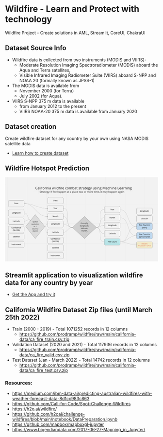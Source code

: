 # Wildfire - Learn and Protect with technology #
Wildfire Project - Create solutions in AML, Streamlit, CoreUI, ChakraUI

## Dataset Source Info ## 
- Wildfire data is collected from two instruments (MODIS and VIIRS):
  - Moderate Resolution Imaging Spectroradiometer (MODIS) aboard the Aqua and Terra satellites, 
  - Visible Infrared Imaging Radiometer Suite (VIIRS) aboard S-NPP and NOAA 20 (formally known as JPSS-1)
- The MODIS data is available from 
  - November 2000 (for Terra) 
  - July 2002 (for Aqua). 
- VIIRS S-NPP 375 m data is available 
  - from January 2012 to the present 
  - VIIRS NOAA-20 375 m data is available from January 2020  

## Dataset creation ##
Create wildfire dataset for any country by your own using NASA MODIS satellite data 
- [Learn how to create dataset](https://github.com/prodramp/wildfire/blob/main/dataset/README.md)


## Wildfire Hotspot Prediction ## 
![Strategy](https://github.com/prodramp/wildfire/blob/main/images/wildfire-hotspot-strategy.png?raw=true)



## Streamlit application to visualization wildfire data for any country by year ##
- [Get the App and try it](https://github.com/prodramp/wildfire/tree/main/wildfire-data-streamlit)

## California Wildfire Dataset Zip files (until March 25th 2022) ##
- Train (2000 - 2019) - Total 1071252 records in 12 columns
  - https://github.com/prodramp/wildfire/raw/main/california-data/ca_fire_train.csv.zip
- Validation Dataset (2020 and 2021) - Total 117936 records in 12 columns
  - https://github.com/prodramp/wildfire/raw/main/california-data/ca_fire_valid.csv.zip
- Test Dataset (Jan - March 2022) - Total 14742 records in 12 columns
  - https://github.com/prodramp/wildfire/raw/main/california-data/ca_fire_test.csv.zip


### Resources: ###
- https://medium.com/ibm-data-ai/predicting-australian-wildfires-with-weather-forecast-data-8d1cc983c863
- https://github.com/Call-for-Code/Spot-Challenge-Wildfires
- https://h2o.ai/wildfire/
- https://github.com/h2oai/challenge-wildfires/blob/main/notebook/DataPreparation.ipynb
- https://github.com/mapbox/mapboxgl-jupyter
- https://www.bigendiandata.com/2017-06-27-Mapping_in_Jupyter/
